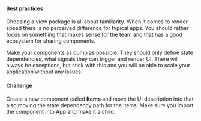 #### Best practices
Choosing a view package is all about familiarity. When it comes to render speed there is no perceived difference for typical apps. You should rather focus on something that makes sense for the team and that has a good ecosystem for sharing components.

Make your components as dumb as possible. They should only define state dependencies, what signals they can trigger and render UI. There will always be exceptions, but stick with this and you will be able to scale your application without any issues.

#### Challenge
Create a new component called **Items** and move the UI description into that, also moving the state dependency path for the items. Make sure you import the component into App and make it a child.
